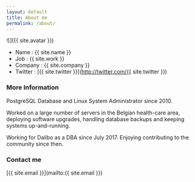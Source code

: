 ```yaml
---
layout: default
title: About me
permalink: /about/
---
```


![]({{ site.avatar }})

* Name : {{ site.name }}
* Job : {{ site.work }}
* Company : {{ site.company }}
* Twitter : [{{ site.twitter }}](http://twitter.com/{{ site.twitter }})

### More Information

PostgreSQL Database and Linux System Administrator since 2010.

Worked on a large number of servers in the Belgian health-care area, deploying software upgrades, handling database backups and keeping systems up-and-running.

Working for Dalibo as a DBA since July 2017. Enjoying contributing to the community since then.

### Contact me

[{{ site.email }}](mailto:{{ site.email }})